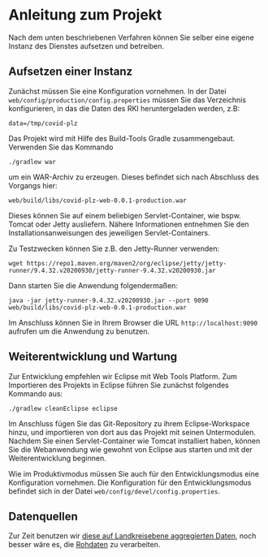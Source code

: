 # Anleitung zum Projekt

Nach dem unten beschriebenen Verfahren können Sie selber eine
eigene Instanz des Dienstes aufsetzen und betreiben.

## Aufsetzen einer Instanz

Zunächst müssen Sie eine Konfiguration vornehmen. In der Datei
`web/config/production/config.properties`
müssen Sie das Verzeichnis konfigurieren, in das die Daten des RKI
heruntergeladen werden, z.B:

    data=/tmp/covid-plz

Das Projekt wird mit Hilfe des Build-Tools Gradle zusammengebaut. Verwenden Sie
das Kommando

    ./gradlew war

um ein WAR-Archiv zu erzeugen. Dieses befindet sich nach Abschluss des Vorgangs
hier:

    web/build/libs/covid-plz-web-0.0.1-production.war

Dieses können Sie auf einem beliebigen Servlet-Container, wie bspw. Tomcat oder
Jetty ausliefern. Nähere Informationen entnehmen Sie den
Installationsanweisungen des jeweiligen Servlet-Containers.

Zu Testzwecken können Sie z.B. den Jetty-Runner verwenden:

    wget https://repo1.maven.org/maven2/org/eclipse/jetty/jetty-runner/9.4.32.v20200930/jetty-runner-9.4.32.v20200930.jar

Dann starten Sie die Anwendung folgendermaßen:

    java -jar jetty-runner-9.4.32.v20200930.jar --port 9090 web/build/libs/covid-plz-web-0.0.1-production.war

Im Anschluss können Sie in Ihrem Browser die URL `http://localhost:9090`
aufrufen um die Anwendung zu benutzen.

## Weiterentwicklung und Wartung

Zur Entwicklung empfehlen wir Eclipse mit Web Tools Platform. Zum Importieren
des Projekts in Eclipse führen Sie zunächst folgendes Kommando aus:

    ./gradlew cleanEclipse eclipse

Im Anschluss fügen Sie das Git-Repository zu ihrem Eclipse-Workspace hinzu,
und importieren von dort aus das Projekt mit seinen Untermodulen. Nachdem
Sie einen Servlet-Container wie Tomcat installiert haben, können Sie die
Webanwendung wie gewohnt von Eclipse aus starten und mit der Weiterentwicklung
beginnen.

Wie im Produktivmodus müssen Sie auch für den Entwicklungsmodus eine
Konfiguration vornehmen. Die Konfiguration für den Entwicklungsmodus befindet
sich in der Datei `web/config/devel/config.properties`.

## Datenquellen

Zur Zeit benutzen wir [diese auf Landkreisebene aggregierten
Daten](https://npgeo-corona-npgeo-de.hub.arcgis.com/datasets/917fc37a709542548cc3be077a786c17_0),
noch besser wäre es, die
[Rohdaten](https://npgeo-corona-npgeo-de.hub.arcgis.com/datasets/dd4580c810204019a7b8eb3e0b329dd6_0)
zu verarbeiten.
